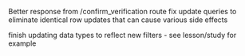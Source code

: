 Better response from /confirm_verification route
fix update queries to eliminate identical row updates that can cause various
  side effects

finish updating data types to reflect new filters - see lesson/study for example
